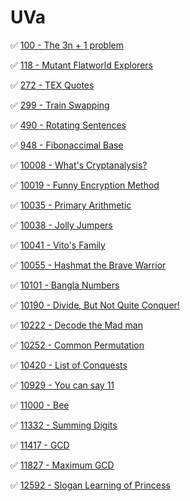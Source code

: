 # UVa

:white_check_mark: [100 - The 3n + 1 problem](https://onlinejudge.org/index.php?option=com_onlinejudge&Itemid=8&page=show_problem&problem=36)

:white_check_mark: [118 - Mutant Flatworld Explorers](https://onlinejudge.org/index.php?option=com_onlinejudge&Itemid=8&page=show_problem&problem=54)

:white_check_mark: [272 - TEX Quotes](https://onlinejudge.org/index.php?option=com_onlinejudge&Itemid=8&page=show_problem&problem=208)

:white_check_mark: [299 - Train Swapping](https://onlinejudge.org/index.php?option=com_onlinejudge&Itemid=8&page=show_problem&problem=235)

:white_check_mark: [490 - Rotating Sentences](https://onlinejudge.org/index.php?option=com_onlinejudge&Itemid=8&page=show_problem&problem=431)

:white_check_mark: [948 - Fibonaccimal Base](https://onlinejudge.org/index.php?option=com_onlinejudge&Itemid=8&page=show_problem&problem=889)

:white_check_mark: [10008 - What's Cryptanalysis?](https://onlinejudge.org/index.php?option=com_onlinejudge&Itemid=8&page=show_problem&problem=949)

:white_check_mark: [10019 - Funny Encryption Method](https://onlinejudge.org/index.php?option=com_onlinejudge&Itemid=8&page=show_problem&problem=960)

:white_check_mark: [10035 - Primary Arithmetic](https://onlinejudge.org/index.php?option=com_onlinejudge&Itemid=8&page=show_problem&problem=976)

:white_check_mark: [10038 - Jolly Jumpers](https://onlinejudge.org/index.php?option=com_onlinejudge&Itemid=8&page=show_problem&problem=979)

:white_check_mark: [10041 - Vito's Family](https://onlinejudge.org/index.php?option=com_onlinejudge&Itemid=8&page=show_problem&problem=982)

:white_check_mark: [10055 - Hashmat the Brave Warrior](https://onlinejudge.org/index.php?option=com_onlinejudge&Itemid=8&page=show_problem&problem=996)

:white_check_mark: [10101 - Bangla Numbers](https://onlinejudge.org/index.php?option=com_onlinejudge&Itemid=8&page=show_problem&problem=1042)

:white_check_mark: [10190 - Divide, But Not Quite Conquer!](https://onlinejudge.org/index.php?option=com_onlinejudge&Itemid=8&page=show_problem&problem=1131)

:white_check_mark: [10222 - Decode the Mad man](https://onlinejudge.org/index.php?option=com_onlinejudge&Itemid=8&page=show_problem&problem=1163)

:white_check_mark: [10252 - Common Permutation](https://onlinejudge.org/index.php?option=com_onlinejudge&Itemid=8&page=show_problem&problem=1193)

:white_check_mark: [10420 - List of Conquests](https://onlinejudge.org/index.php?option=com_onlinejudge&Itemid=8&page=show_problem&problem=1361)

:white_check_mark: [10929 - You can say 11](https://onlinejudge.org/index.php?option=com_onlinejudge&Itemid=8&page=show_problem&problem=1870)

:white_check_mark: [11000 - Bee](https://onlinejudge.org/index.php?option=com_onlinejudge&Itemid=8&page=show_problem&problem=1941)

:white_check_mark: [11332 - Summing Digits](https://onlinejudge.org/index.php?option=com_onlinejudge&Itemid=8&page=show_problem&problem=2307)

:white_check_mark: [11417 - GCD](https://onlinejudge.org/index.php?option=com_onlinejudge&Itemid=8&page=show_problem&problem=2412)

:white_check_mark: [11827 - Maximum GCD](https://onlinejudge.org/index.php?option=com_onlinejudge&Itemid=8&page=show_problem&problem=2927)

:white_check_mark: [12592 - Slogan Learning of Princess](https://onlinejudge.org/index.php?option=com_onlinejudge&Itemid=8&page=show_problem&problem=4270)
